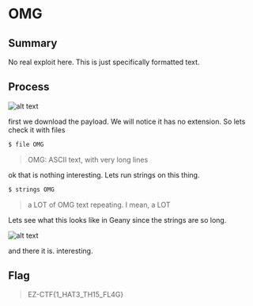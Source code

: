 # OMG

## Summary

No real exploit here. This is just specifically formatted text.

## Process

![alt text](https://github.com/KrakenBinary/CTF-EzCTF2022/blob/main/Images/omg.png)

first we download the payload. We will notice it has no extension. So lets check it with files

```sh
$ file OMG
```
> OMG: ASCII text, with very long lines

ok that is nothing interesting. Lets run strings on this thing.

```sh
$ strings OMG
```
>  a LOT of OMG text repeating. I mean, a LOT

Lets see what this looks like in Geany since the strings are so long.

![alt text](https://github.com/KrakenBinary/CTF-EzCTF2022/blob/main/Images/omg2.png)

and there it is. interesting.

## Flag

> EZ-CTF{1_HAT3_TH15_FL4G}

